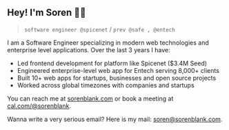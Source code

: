 ## Hey! I'm Soren 👋🏻

> `software engineer @spicenet` / `prev @safe , @entech`

I am a Software Engineer specializing in modern web technologies and enterprise level applications. Over the last 3 years I have:

- Led frontend development for platform like Spicenet ($3.4M Seed)
- Engineered enterprise-level web app for Entech serving 8,000+ clients
- Built 10+ web apps for startups, businesses and open source projects
- Worked across global timezones with companies and startups

You can reach me at [sorenblank.com](https://sorenblank.com) or book a meeting at [cal.com/@sorenblank](https://cal.com/sorenblank/).

Wanna write a very serious email? Here is my mail: [soren@sorenblank.com](mailto:soren@sorenblank.com).

<!-- ## 🛠 Technical Skills

- **Languages:** JavaScript, TypeScript, Python
- **Frontend:** ReactJS, NextJS, SolidJS
- **UI Libraries:** TailwindCSS, Shadcn, ChakraUI, Material-UI (MUI)
- **Backend & APIs:** NodeJS, Serverless, BaaS, Next.js API routes
- **Dev Tools:** Git, GitHub, Figma, Photoshop, Illustrator
- **Other:** Responsive Design, Web Performance Optimization, Accessibility

## 💼 Professional Experience

### Frontend Engineer | Entech (Remote, USA)
_July 2024 - Present_
- Developed Entech boilers dashboard using NextJS and ChakraUI
- Implemented reusable components and optimized site performance
- Ensured adherence to best practices for UX and accessibility

### Full Stack Developer | Safe App (Remote, USA)
_June 2024 - Present_
- Developed landing pages and APIs with a focus on frontend work
- Utilized Next.js, SolidJS, and TailwindCSS for building interactive UIs
- Integrated third-party APIs and implemented efficient data fetching

### Intern Frontend Developer | JS Careers (Remote)
_January 2024 - May 2024_
- Built a digital platform focused on advancing web dev careers
- Created landing sites and advanced frontend templates using NextJS and various UI libraries

### Freelance Web Developer | Remote
_August 2023 - December 2023_
- Delivered tailored web solutions with high client satisfaction
- Enhanced website usability, accessibility, and performance

### Intern Frontend Developer | WearVista (Narayanganj, Dhaka)
_August 2023 - November 2023_
- Built and optimized a custom e-commerce website
- Improved customer experience across devices and maintained website functionality

## 🚀 Projects

### most recent & favorite projects

- [sorenblank.com](https://sorenblank.com) - NextJS, Shadcn, Framer Motion
- [safe.app](https://safe.app) - NextJS, TailwindCSS, Framer Motion
- [abdullakhan.me](https://abdullakhan.me) - NextJS

### other projects

- [Modern Personal Portfolio Template](https://github.com/yourusername/modern-portfolio) - NextJS
- [Personal Brand Portfolio Template](https://github.com/yourusername/brand-portfolio) - NextJS
- [Burgir Restaurant Landing Page](https://github.com/yourusername/burgir) - NextJS
- [AI Product Landing Page](https://github.com/yourusername/ai-landing) - NextJS
- [VCard Portfolio Template](https://github.com/yourusername/vcard-portfolio) - NextJS
- [WearVista E-commerce Site](https://wearvista.shop) - HTML5, CSS3, JavaScript

## 📫 Get in Touch

- Portfolio: [https://sorenblank.com](https://sorenblank.com)
- Email: [soren@sorenblank.com](mailto:soren@sorenblank.com)
- Location: Earth

---

_The hardest choices require the strongest wills. — Thanos_ -->
